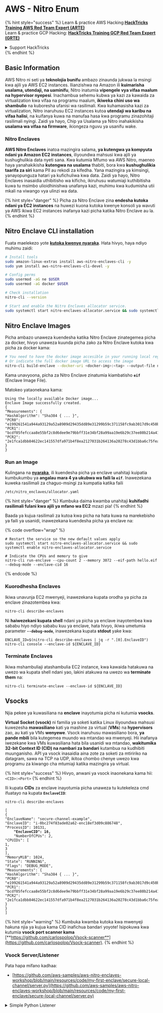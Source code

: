 # AWS - Nitro Enum

{% hint style="success" %}
Learn & practice AWS Hacking:<img src="../../../../.gitbook/assets/image (1) (1) (1).png" alt="" data-size="line">[**HackTricks Training AWS Red Team Expert (ARTE)**](https://training.hacktricks.xyz/courses/arte)<img src="../../../../.gitbook/assets/image (1) (1) (1).png" alt="" data-size="line">\
Learn & practice GCP Hacking: <img src="../../../../.gitbook/assets/image (2).png" alt="" data-size="line">[**HackTricks Training GCP Red Team Expert (GRTE)**<img src="../../../../.gitbook/assets/image (2).png" alt="" data-size="line">](https://training.hacktricks.xyz/courses/grte)

<details>

<summary>Support HackTricks</summary>

* Check the [**subscription plans**](https://github.com/sponsors/carlospolop)!
* **Join the** 💬 [**Discord group**](https://discord.gg/hRep4RUj7f) or the [**telegram group**](https://t.me/peass) or **follow** us on **Twitter** 🐦 [**@hacktricks\_live**](https://twitter.com/hacktricks_live)**.**
* **Share hacking tricks by submitting PRs to the** [**HackTricks**](https://github.com/carlospolop/hacktricks) and [**HackTricks Cloud**](https://github.com/carlospolop/hacktricks-cloud) github repos.

</details>
{% endhint %}

## Basic Information

AWS Nitro ni seti ya **teknolojia bunifu** ambazo zinaunda jukwaa la msingi kwa ajili ya AWS EC2 instances. Ilianzishwa na Amazon ili **kuimarisha usalama, utendaji, na uaminifu**, Nitro inatumia **vipengele vya vifaa maalum na hypervisor nyepesi**. Inachambua sehemu kubwa ya kazi za kawaida za virtualization kwa vifaa na programu maalum, **ikiweka chini uso wa shambulio** na kuboresha ufanisi wa rasilimali. Kwa kuhamasisha kazi za virtualization, Nitro inaruhusu EC2 instances kutoa **utendaji wa karibu na vifaa halisi**, na kuifanya kuwa na manufaa hasa kwa programu zinazohitaji rasilimali nyingi. Zaidi ya hayo, Chip ya Usalama ya Nitro inahakikisha **usalama wa vifaa na firmware**, ikiongeza nguvu ya usanifu wake.

### Nitro Enclaves

**AWS Nitro Enclaves** inatoa mazingira salama, **ya kutengwa ya kompyuta ndani ya Amazon EC2 instances**, iliyoundwa mahsusi kwa ajili ya kushughulikia data nyeti sana. Kwa kutumia Mfumo wa AWS Nitro, maeneo haya yanahakikisha **kutengwa na usalama** thabiti, bora kwa **kushughulikia taarifa za siri** kama PII au rekodi za kifedha. Yana mazingira ya kimsingi, yanayopunguza hatari ya kufichuliwa kwa data. Zaidi ya hayo, Nitro Enclaves inasaidia uthibitisho wa kificho, ikiruhusu watumiaji kuthibitisha kuwa tu msimbo ulioidhinishwa unafanya kazi, muhimu kwa kudumisha utii mkali na viwango vya ulinzi wa data.

{% hint style="danger" %}
Picha za Nitro Enclave zina **endesha kutoka ndani ya EC2 instances** na huwezi kuona kutoka kwenye konsoli ya wavuti ya AWS ikiwa EC2 instances inafanya kazi picha katika Nitro Enclave au la.
{% endhint %}

## Nitro Enclave CLI installation

Fuata maelekezo yote [**kutoka kwenye nyaraka**](https://catalog.us-east-1.prod.workshops.aws/event/dashboard/en-US/workshop/1-my-first-enclave/1-1-nitro-enclaves-cli#run-connect-and-terminate-the-enclave). Hata hivyo, haya ndiyo muhimu zaidi:
```bash
# Install tools
sudo amazon-linux-extras install aws-nitro-enclaves-cli -y
sudo yum install aws-nitro-enclaves-cli-devel -y

# Config perms
sudo usermod -aG ne $USER
sudo usermod -aG docker $USER

# Check installation
nitro-cli --version

# Start and enable the Nitro Enclaves allocator service.
sudo systemctl start nitro-enclaves-allocator.service && sudo systemctl enable nitro-enclaves-allocator.service
```
## Nitro Enclave Images

Picha ambazo unaweza kuendesha katika Nitro Enclave zinategemea picha za docker, hivyo unaweza kuunda picha zako za Nitro Enclave kutoka kwa picha za docker kama:
```bash
# You need to have the docker image accesible in your running local registry
# Or indicate the full docker image URL to access the image
nitro-cli build-enclave --docker-uri <docker-img>:<tag> --output-file nitro-img.eif
```
Kama unavyoona, picha za Nitro Enclave zinatumia kiambatisho **`eif`** (Enclave Image File).

Matokeo yataonekana kama:
```
Using the locally available Docker image...
Enclave Image successfully created.
{
"Measurements": {
"HashAlgorithm": "Sha384 { ... }",
"PCR0": "e199261541a944a93129a52a8909d29435dd89e31299b59c371158fc9ab3017d9c450b0a580a487e330b4ac691943284",
"PCR1": "bcdf05fefccaa8e55bf2c8d6dee9e79bbff31e34bf28a99aa19e6b29c37ee80b214a414b7607236edf26fcb78654e63f",
"PCR2": "2e1fca1dbb84622ec141557dfa971b4f8ea2127031b264136a20278c43d1bba6c75fea286cd4de9f00450b6a8db0e6d3"
}
}
```
### Run an Image

Kulingana na [**nyaraka**](https://catalog.us-east-1.prod.workshops.aws/event/dashboard/en-US/workshop/1-my-first-enclave/1-1-nitro-enclaves-cli#run-connect-and-terminate-the-enclave), ili kuendesha picha ya enclave unahitaji kuipatia kumbukumbu ya **angalau mara 4 ya ukubwa wa faili la `eif`**. Inawezekana kuweka rasilimali za chaguo-msingi za kumpatia katika faili
```shell
/etc/nitro_enclaves/allocator.yaml
```
{% hint style="danger" %}
Kumbuka daima kwamba unahitaji **kuhifadhi rasilimali fulani kwa ajili ya mfano wa EC2** mzazi pia!
{% endhint %}

Baada ya kujua rasilimali za kutoa kwa picha na hata kuwa na marekebisho ya faili ya usanidi, inawezekana kuendesha picha ya enclave na:

{% code overflow="wrap" %}
```shell
# Restart the service so the new default values apply
sudo systemctl start nitro-enclaves-allocator.service && sudo systemctl enable nitro-enclaves-allocator.service

# Indicate the CPUs and memory to give
nitro-cli run-enclave --cpu-count 2 --memory 3072 --eif-path hello.eif --debug-mode --enclave-cid 16
```
{% endcode %}

### Kuorodhesha Enclaves

Ikiwa unavunja EC2 mwenyeji, inawezekana kupata orodha ya picha za enclave zinazotembea kwa:
```bash
nitro-cli describe-enclaves
```
Ni **haiwezekani kupata shell** ndani ya picha ya enclave inayotembea kwa sababu hiyo ndiyo sababu kuu ya enclave, hata hivyo, ikiwa umetumia parameter **`--debug-mode`**, inawezekana kupata **stdout** yake kwa:
```shell
ENCLAVE_ID=$(nitro-cli describe-enclaves | jq -r ".[0].EnclaveID")
nitro-cli console --enclave-id ${ENCLAVE_ID}
```
### Terminate Enclaves

Ikiwa mshambuliaji atashambulia EC2 instance, kwa kawaida hatakuwa na uwezo wa kupata shell ndani yao, lakini atakuwa na uwezo wa **terminate them** na:
```shell
nitro-cli terminate-enclave --enclave-id ${ENCLAVE_ID}
```
## Vsocks

Njia pekee ya kuwasiliana na **enclave** inayotumia picha ni kutumia **vsocks**.

**Virtual Socket (vsock)** ni familia ya soketi katika Linux iliyoundwa mahsusi kuwezesha **mawasiliano** kati ya mashine za virtual (**VMs**) na **hypervisors** zao, au kati ya VMs **wenyewe**. Vsock inaruhusu mawasiliano bora, **ya pande mbili** bila kutegemea muundo wa mtandao wa mwenyeji. Hii inafanya iwezekane kwa VMs kuwasiliana hata bila usanidi wa mtandao, **wakitumika 32-bit Context ID (CID) na nambari za bandari** kutambua na kudhibiti muunganisho. API ya vsock inasaidia aina zote za soketi za mtiririko na datagram, sawa na TCP na UDP, ikitoa chombo chenye uwezo kwa programu za kiwango cha mtumiaji katika mazingira ya virtual.

{% hint style="success" %}
Hivyo, anwani ya vsock inaonekana kama hii: `<CID>:<Port>`
{% endhint %}

Ili kupata **CIDs** za enclave inayotumia picha unaweza tu kutekeleza cmd ifuatayo na kupata **`EnclaveCID`**:

<pre class="language-bash"><code class="lang-bash">nitro-cli describe-enclaves

[
{
"EnclaveName": "secure-channel-example",
"EnclaveID": "i-0bc274f83ade02a62-enc18ef3d09c886748",
"ProcessID": 10131,
<strong>    "EnclaveCID": 16,
</strong>    "NumberOfCPUs": 2,
"CPUIDs": [
1,
3
],
"MemoryMiB": 1024,
"State": "RUNNING",
"Flags": "DEBUG_MODE",
"Measurements": {
"HashAlgorithm": "Sha384 { ... }",
"PCR0": "e199261541a944a93129a52a8909d29435dd89e31299b59c371158fc9ab3017d9c450b0a580a487e330b4ac691943284",
"PCR1": "bcdf05fefccaa8e55bf2c8d6dee9e79bbff31e34bf28a99aa19e6b29c37ee80b214a414b7607236edf26fcb78654e63f",
"PCR2": "2e1fca1dbb84622ec141557dfa971b4f8ea2127031b264136a20278c43d1bba6c75fea286cd4de9f00450b6a8db0e6d3"
}
}
]
</code></pre>

{% hint style="warning" %}
Kumbuka kwamba kutoka kwa mwenyeji hakuna njia ya kujua kama CID inafichua bandari yoyote! Isipokuwa kwa kutumia **vsock port scanner kama** [**https://github.com/carlospolop/Vsock-scanner**](https://github.com/carlospolop/Vsock-scanner).
{% endhint %}

### Vsock Server/Listener

Pata hapa mifano kadhaa:

* [https://github.com/aws-samples/aws-nitro-enclaves-workshop/blob/main/resources/code/my-first-enclave/secure-local-channel/server.py](https://github.com/aws-samples/aws-nitro-enclaves-workshop/blob/main/resources/code/my-first-enclave/secure-local-channel/server.py)

<details>

<summary>Simple Python Listener</summary>
```python
#!/usr/bin/env python3

# From
https://medium.com/@F.DL/understanding-vsock-684016cf0eb0

import socket

CID = socket.VMADDR_CID_HOST
PORT = 9999

s = socket.socket(socket.AF_VSOCK, socket.SOCK_STREAM)
s.bind((CID, PORT))
s.listen()
(conn, (remote_cid, remote_port)) = s.accept()

print(f"Connection opened by cid={remote_cid} port={remote_port}")

while True:
buf = conn.recv(64)
if not buf:
break

print(f"Received bytes: {buf}")
```
</details>
```bash
# Using socat
socat VSOCK-LISTEN:<port>,fork EXEC:"echo Hello from server!"
```
### Vsock Client

Mifano:

* [https://github.com/aws-samples/aws-nitro-enclaves-workshop/blob/main/resources/code/my-first-enclave/secure-local-channel/client.py](https://github.com/aws-samples/aws-nitro-enclaves-workshop/blob/main/resources/code/my-first-enclave/secure-local-channel/client.py)

<details>

<summary>Client Rahisi wa Python</summary>
```python
#!/usr/bin/env python3

#From https://medium.com/@F.DL/understanding-vsock-684016cf0eb0

import socket

CID = socket.VMADDR_CID_HOST
PORT = 9999

s = socket.socket(socket.AF_VSOCK, socket.SOCK_STREAM)
s.connect((CID, PORT))
s.sendall(b"Hello, world!")
s.close()
```
</details>
```bash
# Using socat
echo "Hello, vsock!" | socat - VSOCK-CONNECT:3:5000
```
### Vsock Proxy

Chombo vsock-proxy kinaruhusu kuproxy vsock proxy na anwani nyingine, kwa mfano:
```bash
vsock-proxy 8001 ip-ranges.amazonaws.com 443 --config your-vsock-proxy.yaml
```
Hii itapeleka **bandari ya ndani 8001 katika vsock** kwa `ip-ranges.amazonaws.com:443` na faili **`your-vsock-proxy.yaml`** inaweza kuwa na maudhui haya yanayoruhusu kufikia `ip-ranges.amazonaws.com:443`:
```yaml
allowlist:
- {address: ip-ranges.amazonaws.com, port: 443}
```
Inawezekana kuona anwani za vsock (**`<CID>:<Port>`**) zinazotumiwa na mwenyeji wa EC2 kwa kutumia (zingatia `3:8001`, 3 ni CID na 8001 ni bandari):

{% code overflow="wrap" %}
```bash
sudo ss -l -p -n | grep v_str
v_str LISTEN 0      0                                                                              3:8001                   *:*     users:(("vsock-proxy",pid=9458,fd=3))
```
{% endcode %}

## Nitro Enclave Atestation & KMS

Nitro Enclaves SDK inaruhusu enclave kuomba **nyaraka ya uthibitisho iliyosainiwa kwa cryptographically** kutoka kwa Nitro **Hypervisor**, ambayo inajumuisha **vipimo vya kipekee** vinavyohusiana na enclave hiyo. Vipimo hivi, ambavyo vinajumuisha **hashes na usajili wa usanidi wa jukwaa (PCRs)**, vinatumika wakati wa mchakato wa uthibitisho ili **kuonyesha utambulisho wa enclave** na **kujenga uaminifu na huduma za nje**. Nyaraka ya uthibitisho kwa kawaida ina thamani kama PCR0, PCR1, na PCR2, ambazo umekutana nazo hapo awali unapojenga na kuhifadhi EIF ya enclave.

Kutoka kwenye [**docs**](https://catalog.us-east-1.prod.workshops.aws/event/dashboard/en-US/workshop/1-my-first-enclave/1-3-cryptographic-attestation#a-unique-feature-on-nitro-enclaves), hizi ndizo thamani za PCR:

<table><thead><tr><th width="97">PCR</th><th width="221">Hash ya ...</th><th>Maelezo</th></tr></thead><tbody><tr><td>PCR0</td><td>Faili ya picha ya enclave</td><td>Vipimo vya mfuatano vya yaliyomo kwenye faili ya picha, bila data ya sehemu.</td></tr><tr><td>PCR1</td><td>Kernel ya Linux na bootstrap</td><td>Vipimo vya mfuatano vya kernel na data ya boot ramfs.</td></tr><tr><td>PCR2</td><td>Programu</td><td>Vipimo vya mfuatano, kwa mpangilio wa programu za mtumiaji, bila boot ramfs.</td></tr><tr><td>PCR3</td><td>Jukumu la IAM lililotolewa kwa mfano wa mzazi</td><td>Vipimo vya mfuatano vya jukumu la IAM lililotolewa kwa mfano wa mzazi. Inahakikisha kwamba mchakato wa uthibitisho unafanikiwa tu wakati mfano wa mzazi una jukumu sahihi la IAM.</td></tr><tr><td>PCR4</td><td>ID ya mfano wa mzazi</td><td>Vipimo vya mfuatano vya ID ya mfano wa mzazi. Inahakikisha kwamba mchakato wa uthibitisho unafanikiwa tu wakati mfano wa mzazi una ID maalum ya mfano.</td></tr><tr><td>PCR8</td><td>Cheti cha kusaini faili ya picha ya enclave</td><td>Vipimo vya cheti cha kusaini kilichotolewa kwa faili ya picha ya enclave. Inahakikisha kwamba mchakato wa uthibitisho unafanikiwa tu wakati enclave ilizinduliwa kutoka kwa faili ya picha ya enclave iliyosainiwa na cheti maalum.</td></tr></tbody></table>

Unaweza kuunganisha **uthibitisho wa cryptographic** katika programu zako na kutumia uhusiano wa awali na huduma kama **AWS KMS**. AWS KMS inaweza **kuhakiki uthibitisho wa enclave** na inatoa funguo za hali zinazotegemea uthibitisho (`kms:RecipientAttestation:ImageSha384` na `kms:RecipientAttestation:PCR`) katika sera zake za funguo. Sera hizi zinahakikisha kwamba AWS KMS inaruhusu operesheni zinazotumia funguo za KMS **tu ikiwa nyaraka ya uthibitisho ya enclave ni halali** na inakidhi **masharti yaliyotolewa**.

{% hint style="success" %}
Kumbuka kwamba Enclaves katika hali ya debug (--debug) zinaunda nyaraka za uthibitisho zenye PCRs ambazo zimeundwa kwa sifuri (`000000000000000000000000000000000000000000000000`). Kwa hivyo, sera za KMS zinazokagua thamani hizi zitaanguka.
{% endhint %}

### PCR Bypass

Kutoka kwa mtazamo wa washambuliaji, angalia kwamba baadhi ya PCRs zitaruhusu kubadilisha baadhi ya sehemu au picha nzima ya enclave na bado zitakuwa halali (kwa mfano PCR4 inachunguza tu ID ya mfano wa mzazi hivyo kuendesha picha yoyote ya enclave katika EC2 hiyo itaruhusu kutimiza mahitaji haya ya PCR).

Kwa hivyo, mshambuliaji ambaye anashambulia mfano wa EC2 anaweza kuwa na uwezo wa kuendesha picha nyingine za enclave ili kupita ulinzi huu.

Utafiti juu ya jinsi ya kubadilisha/kutengeneza picha mpya ili kupita kila ulinzi (hasa zile zisizo wazi sana) bado ni TODO.

## References

* [https://medium.com/@F.DL/understanding-vsock-684016cf0eb0](https://medium.com/@F.DL/understanding-vsock-684016cf0eb0)
* Sehemu zote za tutorial ya Nitro kutoka AWS: [https://catalog.us-east-1.prod.workshops.aws/event/dashboard/en-US/workshop/1-my-first-enclave/1-1-nitro-enclaves-cli](https://catalog.us-east-1.prod.workshops.aws/event/dashboard/en-US/workshop/1-my-first-enclave/1-1-nitro-enclaves-cli)

{% hint style="success" %}
Learn & practice AWS Hacking:<img src="../../../../.gitbook/assets/image (1) (1) (1).png" alt="" data-size="line">[**HackTricks Training AWS Red Team Expert (ARTE)**](https://training.hacktricks.xyz/courses/arte)<img src="../../../../.gitbook/assets/image (1) (1) (1).png" alt="" data-size="line">\
Learn & practice GCP Hacking: <img src="../../../../.gitbook/assets/image (2).png" alt="" data-size="line">[**HackTricks Training GCP Red Team Expert (GRTE)**<img src="../../../../.gitbook/assets/image (2).png" alt="" data-size="line">](https://training.hacktricks.xyz/courses/grte)

<details>

<summary>Support HackTricks</summary>

* Check the [**subscription plans**](https://github.com/sponsors/carlospolop)!
* **Join the** 💬 [**Discord group**](https://discord.gg/hRep4RUj7f) or the [**telegram group**](https://t.me/peass) or **follow** us on **Twitter** 🐦 [**@hacktricks\_live**](https://twitter.com/hacktricks_live)**.**
* **Share hacking tricks by submitting PRs to the** [**HackTricks**](https://github.com/carlospolop/hacktricks) and [**HackTricks Cloud**](https://github.com/carlospolop/hacktricks-cloud) github repos.

</details>
{% endhint %}

